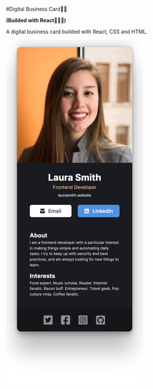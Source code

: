 #Digital Business Card👩‍💼

**(Builded with React👨‍💻🌟)**

A digital business card builded with React, CSS and HTML.

![Image](screenshot-1.png)
